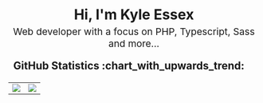 <h1 style="text-align: center;margin-bottom: 5px;">Hi, I'm Kyle Essex</h1>
<p style="font-size: 1.2rem; text-align: center;margin: 0 0 20px 0;">Web developer with a focus on PHP, Typescript, Sass and more...</p>

<div>
<h2 style="margin: 5px 10px;">GitHub Statistics :chart_with_upwards_trend:</h2> 
<div style="display: flex; align-items: center; justify-content: center;">

<table>
  <tr>
    <td colspan="2" style="border: none">
      <img src="https://github-readme-stats.vercel.app/api?username=MrEssex&show_icons=true&theme=tokyonight&hide_border=true&locale=en"/>
    </td>
    <td colspan="2" style="border: none">
      <img src="https://github-readme-streak-stats.herokuapp.com/?user=MrEssex&theme=tokyonight&hide_border=true"/>
    </td>
  </tr>
</table>
</div>
</div>
